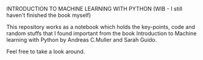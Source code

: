 INTRODUCTION TO MACHINE LEARNING WITH PYTHON (WIB - I still haven't finished the book myself)

This repository works as a notebook which holds the key-points, code and random stuffs that I found important from the book Introduction to Machine learning with Python by Andreas C.Muller and Sarah Guido.

Feel free to take a look around.

